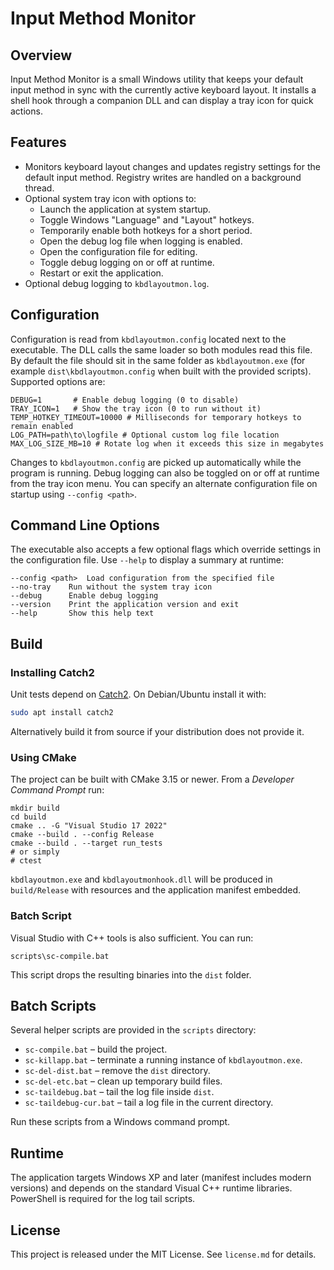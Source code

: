 # Input Method Monitor

## Overview
Input Method Monitor is a small Windows utility that keeps your default input method in sync with the currently active keyboard layout. It installs a shell hook through a companion DLL and can display a tray icon for quick actions.

## Features
- Monitors keyboard layout changes and updates registry settings for the default input method. Registry writes are handled on a background thread.
- Optional system tray icon with options to:
  - Launch the application at system startup.
  - Toggle Windows "Language" and "Layout" hotkeys.
  - Temporarily enable both hotkeys for a short period.
  - Open the debug log file when logging is enabled.
  - Open the configuration file for editing.
  - Toggle debug logging on or off at runtime.
  - Restart or exit the application.
- Optional debug logging to `kbdlayoutmon.log`.

## Configuration
Configuration is read from `kbdlayoutmon.config` located next to the executable. The DLL calls the same loader so both modules read this file. By default the file should sit in the same folder as `kbdlayoutmon.exe` (for example `dist\kbdlayoutmon.config` when built with the provided scripts). Supported options are:

```
DEBUG=1       # Enable debug logging (0 to disable)
TRAY_ICON=1   # Show the tray icon (0 to run without it)
TEMP_HOTKEY_TIMEOUT=10000 # Milliseconds for temporary hotkeys to remain enabled
LOG_PATH=path\to\logfile # Optional custom log file location
MAX_LOG_SIZE_MB=10 # Rotate log when it exceeds this size in megabytes
```

Changes to `kbdlayoutmon.config` are picked up automatically while the program is running.
Debug logging can also be toggled on or off at runtime from the tray icon menu.
You can specify an alternate configuration file on startup using `--config <path>`.

## Command Line Options
The executable also accepts a few optional flags which override settings in the
configuration file. Use `--help` to display a summary at runtime:

```
--config <path>  Load configuration from the specified file
--no-tray    Run without the system tray icon
--debug      Enable debug logging
--version    Print the application version and exit
--help       Show this help text
```

## Build

### Installing Catch2
Unit tests depend on [Catch2](https://github.com/catchorg/Catch2). On Debian/Ubuntu install it with:

```bash
sudo apt install catch2
```

Alternatively build it from source if your distribution does not provide it.
### Using CMake
The project can be built with CMake 3.15 or newer. From a *Developer Command Prompt* run:

```batch
mkdir build
cd build
cmake .. -G "Visual Studio 17 2022"
cmake --build . --config Release
cmake --build . --target run_tests
# or simply
# ctest
```

`kbdlayoutmon.exe` and `kbdlayoutmonhook.dll` will be produced in `build/Release` with resources and the application manifest embedded.

### Batch Script
Visual Studio with C++ tools is also sufficient. You can run:

```batch
scripts\sc-compile.bat
```

This script drops the resulting binaries into the `dist` folder.

## Batch Scripts
Several helper scripts are provided in the `scripts` directory:

- `sc-compile.bat` – build the project.
- `sc-killapp.bat` – terminate a running instance of `kbdlayoutmon.exe`.
- `sc-del-dist.bat` – remove the `dist` directory.
- `sc-del-etc.bat` – clean up temporary build files.
- `sc-taildebug.bat` – tail the log file inside `dist`.
- `sc-taildebug-cur.bat` – tail a log file in the current directory.

Run these scripts from a Windows command prompt.

## Runtime
The application targets Windows XP and later (manifest includes modern versions) and depends on the standard Visual C++ runtime libraries. PowerShell is required for the log tail scripts.

## License
This project is released under the MIT License. See `license.md` for details.
